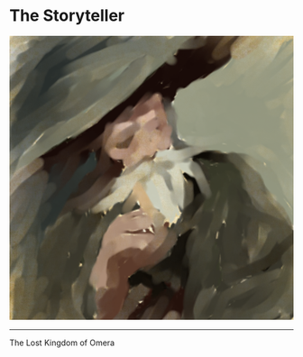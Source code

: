 # The Storyteller

![Illustration of the Storyteller](../images/Storyteller.png)

---
The Lost Kingdom of Omera
